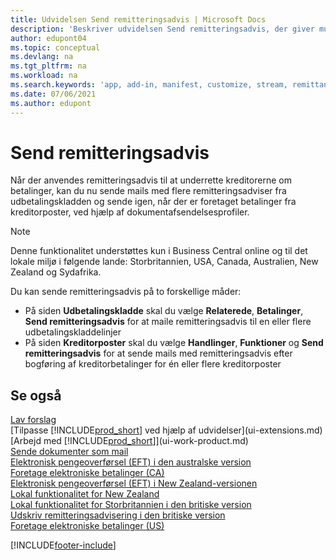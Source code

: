 ```yaml
---
title: Udvidelsen Send remitteringsadvis | Microsoft Docs
description: 'Beskriver udvidelsen Send remitteringsadvis, der giver mulighed for at emaile og sende remitteringsadvis igen fra betalingskladden og kreditorposterne.'
author: edupont04
ms.topic: conceptual
ms.devlang: na
ms.tgt_pltfrm: na
ms.workload: na
ms.search.keywords: 'app, add-in, manifest, customize, stream, remittance, advice'
ms.date: 07/06/2021
ms.author: edupont
---
```

# Send remitteringsadvis

Når der anvendes remitteringsadvis til at underrette kreditorerne om betalinger, kan du nu sende mails med flere remitteringsadviser fra udbetalingskladden og sende igen, når der er foretaget betalinger fra kreditorposter, ved hjælp af dokumentafsendelsesprofiler.

> [!NOTE]
> Denne funktionalitet understøttes kun i Business Central online og til det lokale miljø i følgende lande: Storbritannien, USA, Canada, Australien, New Zealand og Sydafrika.  

Du kan sende remitteringsadvis på to forskellige måder:

* På siden **Udbetalingskladde** skal du vælge **Relaterede**, **Betalinger**, **Send remitteringsadvis** for at maile remitteringsadvis til en eller flere udbetalingskladdelinjer
* På siden **Kreditorposter** skal du vælge **Handlinger**, **Funktioner** og **Send remitteringsadvis** for at sende mails med remitteringsadvis efter bogføring af kreditorbetalinger for én eller flere kreditorposter

## Se også

[Lav forslag](payables-how-suggest-vendor-payments.md)  
[Tilpasse [!INCLUDE[prod_short](includes/prod_short.md)] ved hjælp af udvidelser](ui-extensions.md)  
[Arbejd med [!INCLUDE[prod_short](includes/prod_short.md)]](ui-work-product.md)  
[Sende dokumenter som mail](ui-how-send-documents-email.md)  
[Elektronisk pengeoverførsel (EFT) i den australske version](localfunctionality/australia/electronic-funds-transfer-eft-.md)  
[Foretage elektroniske betalinger (CA)](finance-make-payments-with-bank-data-conversion-service-or-sepa-credit-transfer.md#exporting-payments-to-a-bank-file)  
[Elektronisk pengeoverførsel (EFT) i New Zealand-versionen](localfunctionality/newzealand/electronic-funds-transfer-eft-.md)  
[Lokal funktionalitet for New Zealand](localfunctionality/newzealand/new-zealand-local-functionality.md)  
[Lokal funktionalitet for Storbritannien i den britiske version](localfunctionality/unitedkingdom/united-kingdom-local-functionality.md)  
[Udskriv remitteringsadvisering i den britiske version](localfunctionality/unitedkingdom/how-to-print-remittance-advice.md)  
[Foretage elektroniske betalinger (US)](finance-make-payments-with-bank-data-conversion-service-or-sepa-credit-transfer.md#exporting-payments-to-a-bank-file)  
  

[!INCLUDE[footer-include](includes/footer-banner.md)]